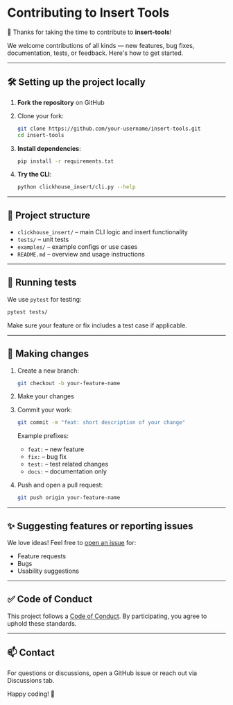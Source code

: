 # Contributing to Insert Tools

🎉 Thanks for taking the time to contribute to **insert-tools**!

We welcome contributions of all kinds — new features, bug fixes, documentation, tests, or feedback. Here's how to get started.

---

## 🛠️ Setting up the project locally

1. **Fork the repository** on GitHub
2. Clone your fork:

   ```bash
   git clone https://github.com/your-username/insert-tools.git
   cd insert-tools
   ```
3. **Install dependencies**:

   ```bash
   pip install -r requirements.txt
   ```
4. **Try the CLI**:

   ```bash
   python clickhouse_insert/cli.py --help
   ```

---

## 📁 Project structure

* `clickhouse_insert/` – main CLI logic and insert functionality
* `tests/` – unit tests
* `examples/` – example configs or use cases
* `README.md` – overview and usage instructions

---

## 🧪 Running tests

We use `pytest` for testing:

```bash
pytest tests/
```

Make sure your feature or fix includes a test case if applicable.

---

## 💬 Making changes

1. Create a new branch:

   ```bash
   git checkout -b your-feature-name
   ```

2. Make your changes

3. Commit your work:

   ```bash
   git commit -m "feat: short description of your change"
   ```

   Example prefixes:

   * `feat:` – new feature
   * `fix:` – bug fix
   * `test:` – test related changes
   * `docs:` – documentation only

4. Push and open a pull request:

   ```bash
   git push origin your-feature-name
   ```

---

## ✨ Suggesting features or reporting issues

We love ideas! Feel free to [open an issue](https://github.com/castengine/insert-tools/issues) for:

* Feature requests
* Bugs
* Usability suggestions

---

## ✅ Code of Conduct

This project follows a [Code of Conduct](./CODE_OF_CONDUCT.md). By participating, you agree to uphold these standards.

---

## 📫 Contact

For questions or discussions, open a GitHub issue or reach out via Discussions tab.

Happy coding! 🚀
